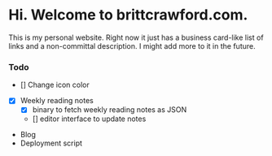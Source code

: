 # Hi. Welcome to brittcrawford.com.

This is my personal website. Right now it just has a business card-like list of links and a non-committal description. I might add more to it in the future.

### Todo

- [] Change icon color
- [x] Weekly reading notes
  + [x] binary to fetch weekly reading notes as JSON
  + [] editor interface to update notes
- Blog
- Deployment script


